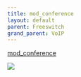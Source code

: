 ```yaml
---
title: mod_conference 
layout: default
parent: Freeswitch
grand_parent: VoIP
---
```

[mod_conference]


[mod_conference]: https://freeswitch.org/confluence/display/FREESWITCH/mod_conference

![](../../assets/images/freeswitch.jpg)
